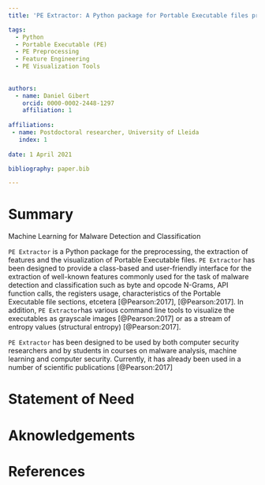 ```yaml
---
title: 'PE Extractor: A Python package for Portable Executable files processing'

tags:
  - Python
  - Portable Executable (PE)
  - PE Preprocessing
  - Feature Engineering
  - PE Visualization Tools
 
  
authors:
  - name: Daniel Gibert
    orcid: 0000-0002-2448-1297
    affiliation: 1
    
affiliations:
 - name: Postdoctoral researcher, University of Lleida
   index: 1
   
date: 1 April 2021

bibliography: paper.bib

---
```


# Summary

Machine Learning for Malware Detection and Classification

``PE Extractor`` is a Python package for the preprocessing, the extraction of features and the visualization of Portable Executable files. 
``PE Extractor`` has been designed to provide a class-based and user-friendly interface for the extraction of well-known
features commonly used for the task of malware detection and classification such as byte and opcode N-Grams, API function calls, 
the registers usage, characteristics of the Portable Executable file sections, etcetera [@Pearson:2017], [@Pearson:2017]. In addition, ``PE Extractor``has various
command line tools to visualize the executables as grayscale images [@Pearson:2017]  or as a stream of entropy values (structural entropy) [@Pearson:2017].

``PE Extractor`` has been designed to be used by both computer security researchers and by students in courses on malware analysis,
machine learning and computer security. Currently, it has already been used in a number of scientific publications [@Pearson:2017] 


# Statement of Need

# Aknowledgements

# References

